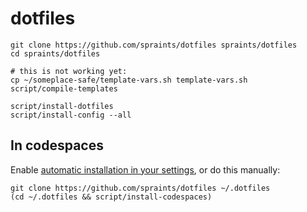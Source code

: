 # dotfiles

```
git clone https://github.com/spraints/dotfiles spraints/dotfiles
cd spraints/dotfiles

# this is not working yet:
cp ~/someplace-safe/template-vars.sh template-vars.sh
script/compile-templates

script/install-dotfiles
script/install-config --all
```

## In codespaces

Enable [automatic installation in your settings](https://github.com/settings/codespaces), or do this manually:

```
git clone https://github.com/spraints/dotfiles ~/.dotfiles
(cd ~/.dotfiles && script/install-codespaces)
```
